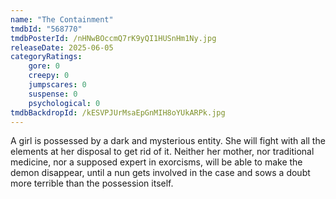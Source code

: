 ```yaml
---
name: "The Containment"
tmdbId: "568770"
tmdbPosterId: /nHNwBOccmQ7rK9yQI1HUSnHm1Ny.jpg
releaseDate: 2025-06-05
categoryRatings:
    gore: 0
    creepy: 0
    jumpscares: 0
    suspense: 0
    psychological: 0
tmdbBackdropId: /kESVPJUrMsaEpGnMIH8oYUkARPk.jpg
---
```

A girl is possessed by a dark and mysterious entity. She will fight with all the elements at her disposal to get rid of it. Neither her mother, nor traditional medicine, nor a supposed expert in exorcisms, will be able to make the demon disappear, until a nun gets involved in the case and sows a doubt more terrible than the possession itself.
